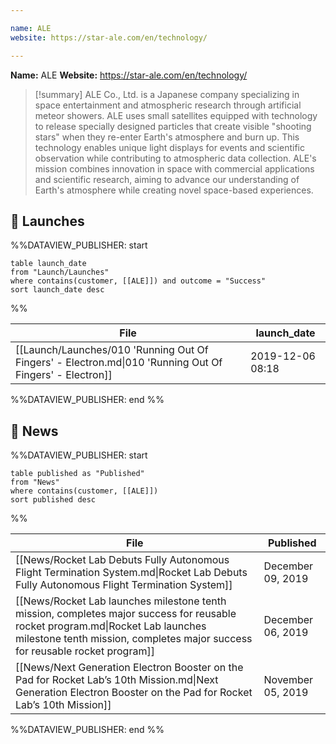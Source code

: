 ```yaml
---

name: ALE
website: https://star-ale.com/en/technology/

---
```


**Name:** ALE
**Website:** https://star-ale.com/en/technology/

>[!summary]
ALE Co., Ltd. is a Japanese company specializing in space entertainment and atmospheric research through artificial meteor showers. ALE uses small satellites equipped with technology to release specially designed particles that create visible "shooting stars" when they re-enter Earth's atmosphere and burn up. This technology enables unique light displays for events and scientific observation while contributing to atmospheric data collection. ALE's mission combines innovation in space with commercial applications and scientific research, aiming to advance our understanding of Earth's atmosphere while creating novel space-based experiences.

## 🚀 Launches

%%DATAVIEW_PUBLISHER: start
```
table launch_date
from "Launch/Launches"
where contains(customer, [[ALE]]) and outcome = "Success"
sort launch_date desc
```
%%

| File                                                                                                    | launch_date      |
| ------------------------------------------------------------------------------------------------------- | ---------------- |
| [[Launch/Launches/010 'Running Out Of Fingers' - Electron.md\|010 'Running Out Of Fingers' - Electron]] | 2019-12-06 08:18 |

%%DATAVIEW_PUBLISHER: end %%

## 📰 News

%%DATAVIEW_PUBLISHER: start
```
table published as "Published"
from "News"
where contains(customer, [[ALE]])
sort published desc
```
%%

| File                                                                                                                                                                                                           | Published         |
| -------------------------------------------------------------------------------------------------------------------------------------------------------------------------------------------------------------- | ----------------- |
| [[News/Rocket Lab Debuts Fully Autonomous Flight Termination System.md\|Rocket Lab Debuts Fully Autonomous Flight Termination System]]                                                                         | December 09, 2019 |
| [[News/Rocket Lab launches milestone tenth mission, completes major success for reusable rocket program.md\|Rocket Lab launches milestone tenth mission, completes major success for reusable rocket program]] | December 06, 2019 |
| [[News/Next Generation Electron Booster on the Pad  for Rocket Lab’s 10th Mission.md\|Next Generation Electron Booster on the Pad  for Rocket Lab’s 10th Mission]]                                             | November 05, 2019 |

%%DATAVIEW_PUBLISHER: end %%